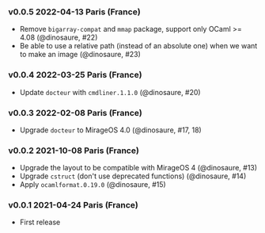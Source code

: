 ### v0.0.5 2022-04-13 Paris (France)

- Remove `bigarray-compat` and `mmap` package, support only OCaml >= 4.08 (@dinosaure, #22)
- Be able to use a relative path (instead of an absolute one) when we want to make an image (@dinosaure, #23)

### v0.0.4 2022-03-25 Paris (France)

- Update `docteur` with `cmdliner.1.1.0` (@dinosaure, #20)

### v0.0.3 2022-02-08 Paris (France)

- Upgrade `docteur` to MirageOS 4.0 (@dinosaure, #17, 18)

### v0.0.2 2021-10-08 Paris (France)

- Upgrade the layout to be compatible with MirageOS 4 (@dinosaure, #13)
- Upgrade `cstruct` (don't use deprecated functions) (@dinosaure, #14)
- Apply `ocamlformat.0.19.0` (@dinosaure, #15)

### v0.0.1 2021-04-24 Paris (France)

- First release
